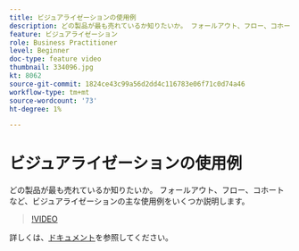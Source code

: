 ```yaml
---
title: ビジュアライゼーションの使用例
description: どの製品が最も売れているか知りたいか。 フォールアウト、フロー、コホートなど、ビジュアライゼーションの主な使用例をいくつか説明します。
feature: ビジュアライゼーション
role: Business Practitioner
level: Beginner
doc-type: feature video
thumbnail: 334096.jpg
kt: 8062
source-git-commit: 1824ce43c99a56d2dd4c116783e06f71c0d74a46
workflow-type: tm+mt
source-wordcount: '73'
ht-degree: 1%

---
```



# ビジュアライゼーションの使用例

どの製品が最も売れているか知りたいか。 フォールアウト、フロー、コホートなど、ビジュアライゼーションの主な使用例をいくつか説明します。

>[!VIDEO](https://video.tv.adobe.com/v/334096/?quality=12&learn=on)

詳しくは、[ドキュメント](https://experienceleague.adobe.com/docs/data-workbench/using/dashboard/visualizations/visualization-types/c-visualization-types.html?lang=en)を参照してください。

